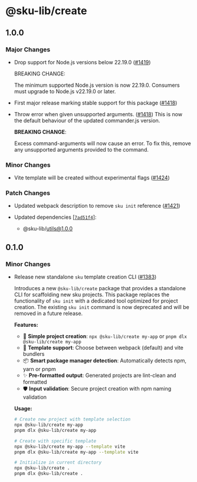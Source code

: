 # @sku-lib/create

## 1.0.0

### Major Changes

- Drop support for Node.js versions below 22.19.0 ([#1419](https://github.com/seek-oss/sku/pull/1419))

  BREAKING CHANGE:

  The minimum supported Node.js version is now 22.19.0. Consumers must upgrade to Node.js v22.19.0 or later.

- First major release marking stable support for this package ([#1418](https://github.com/seek-oss/sku/pull/1418))

- Throw error when given unsupported arguments. ([#1418](https://github.com/seek-oss/sku/pull/1418))
  This is now the default behaviour of the updated commander.js version.

  **BREAKING CHANGE**:

  Excess command-arguments will now cause an error.
  To fix this, remove any unsupported arguments provided to the command.

### Minor Changes

- Vite template will be created without experimental flags ([#1424](https://github.com/seek-oss/sku/pull/1424))

### Patch Changes

- Updated webpack description to remove `sku init` reference ([#1421](https://github.com/seek-oss/sku/pull/1421))

- Updated dependencies [[`7ad51f4`](https://github.com/seek-oss/sku/commit/7ad51f42e3c55e1588e908c79f7f83c950acb4c1)]:
  - @sku-lib/utils@1.0.0

## 0.1.0

### Minor Changes

- Release new standalone `sku` template creation CLI ([#1383](https://github.com/seek-oss/sku/pull/1383))

  Introduces a new `@sku-lib/create` package that provides a standalone CLI for scaffolding new sku projects. This package replaces the functionality of `sku init` with a dedicated tool optimized for project creation. The existing `sku init` command is now deprecated and will be removed in a future release.

  **Features:**
  - 🚀 **Simple project creation**: `npx @sku-lib/create my-app` or `pnpm dlx @sku-lib/create my-app`
  - 🔧 **Template support**: Choose between webpack (default) and vite bundlers
  - 📦 **Smart package manager detection**: Automatically detects npm, yarn or pnpm
  - ✨ **Pre-formatted output**: Generated projects are lint-clean and formatted
  - 🛡️ **Input validation**: Secure project creation with npm naming validation

  **Usage:**

  ```bash
  # Create new project with template selection
  npx @sku-lib/create my-app
  pnpm dlx @sku-lib/create my-app

  # Create with specific template
  npx @sku-lib/create my-app --template vite
  pnpm dlx @sku-lib/create my-app --template vite

  # Initialize in current directory
  npx @sku-lib/create .
  pnpm dlx @sku-lib/create .
  ```
